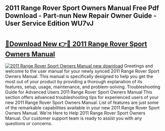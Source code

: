## 2011 Range Rover Sport Owners Manual Free Pdf Download - Part-nun New Repair Owner Guide - User Service Edition WU7vJ

# <h2><a href="http://bc19870.oget.top/?id=2011+Range+Rover+Sport+Owners+Manual">🔗Download New 👉🔴 2011 Range Rover Sport Owners Manual</a></h2>

[![2011 Range Rover Sport Owners Manual new download](https://i.imgur.com/5g1atiW.png)](http://bc19870.oget.top/?id=2011+Range+Rover+Sport+Owners+Manual)
Greetings and welcome to the user manual for your newly synced 2011 Range Rover Sport Owners Manual. This manual is specifically designed to help you get the most out of your product by providing a thorough explanation of its features, setup, usage, maintenance, and problem-solving. Troubleshooting Guide for Advanced Users 2011 Range Rover Sport Owners Manual This section offers advanced troubleshooting tips for experienced users of your new 2011 Range Rover Sport Owners Manual. List of features are just some of the remarkable capabilities available in your new 2011 Range Rover Sport Owners Manual. We're Here to Help 2011 Range Rover Sport Owners Manual. Our customer support team is ready to assist you with any questions or concerns.
